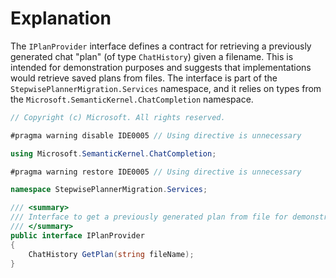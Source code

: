 # Explanation
The `IPlanProvider` interface defines a contract for retrieving a previously generated chat "plan" (of type `ChatHistory`) given a filename. This is intended for demonstration purposes and suggests that implementations would retrieve saved plans from files. The interface is part of the `StepwisePlannerMigration.Services` namespace, and it relies on types from the `Microsoft.SemanticKernel.ChatCompletion` namespace.

```csharp
// Copyright (c) Microsoft. All rights reserved.

#pragma warning disable IDE0005 // Using directive is unnecessary

using Microsoft.SemanticKernel.ChatCompletion;

#pragma warning restore IDE0005 // Using directive is unnecessary

namespace StepwisePlannerMigration.Services;

/// <summary>
/// Interface to get a previously generated plan from file for demonstration purposes.
/// </summary>
public interface IPlanProvider
{
    ChatHistory GetPlan(string fileName);
}
```